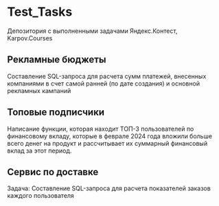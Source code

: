 # Test_Tasks

Депозитория с выполненными задачами Яндекс.Контест, Karpov.Courses

## Рекламные бюджеты
Составление SQL-запроса для расчета сумм платежей, внесенных компаниями в счет самой ранней (по дате создания) и основной рекламных кампаний

## Топовые подписчики
Написание функции, которая находит ТОП-3 пользователей по финансовому вкладу, которые в феврале 2024 года вложили больше всего денег на продукт и рассчитывает их суммарный финансовый вклад за этот период.

## Сервис по доставке
Задача: Составление SQL-запроса для расчета показателей заказов каждого пользователя
